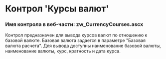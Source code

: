 ﻿---
description: 2.4.9.1
---
# Контрол 'Курсы валют'
### Имя контрола в веб-части: zw_CurrencyCourses.ascx
Контрол предназначен для вывода курсов валют по отношению к базовой валюте.
Базовая валюта задается в параметре "Базовая валюта расчета".
Для вывода доступны наименование базовой валюты, наименование валюты, курс, кратность и дата курса.
